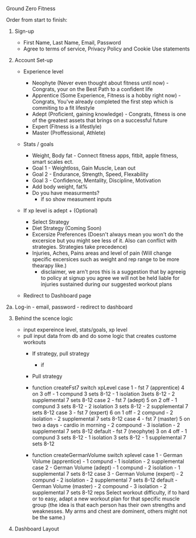 Ground Zero Fitness

Order from start to finish:

1. Sign-up
    - First Name, Last Name, Email, Password
    - Agree to terms of service, Privacy Policy and Cookie Use statements 

2. Account Set-up
    - Experience level
        - Neophyte (Never even thought about fitness until now) - Congrats, your on the Best Path to a confident life
        - Apprentice (Some Experience, Fitness is a hobby right now) - Congrats, You've already completed the first step which is commiting to a fit lifestyle
        - Adept (Proficient, gaining knowledge) - Congrats, fitness is one of the greatest assets that brings on a successful future 
        - Expert (Fitness is a lifestlyle)
        - Master (Proffessional, Athlete)

    - Stats / goals
        - Weight, Body fat - Connect fitness apps, fitbit, apple fitness, smart scales ect.
        - Goal 1 - Weightloss, Gain Muscle, Lean out
        - Goal 2 - Endurance, Strength, Speed, Flexability
        - Goal 3 - Confidence, Mentality, Discipline, Motivation
        - Add body weight, fat%
        - Do you have measurments? 
            - if so show measument inputs

    - If xp level is adept + (Optional)
        - Select Strategy 
        - Diet Strategy (Coming Soon)
        - Excersize Preferences (Doesn't always mean you won't do the excersice but you might see less of it. Also can conflict with strategies. Strategies take precedence)
        - Injuries, Aches, Pains areas and level of pain (Will change specific excersices such as weight and rep range to be more thearapy like.)
            - disclaimer, we arn't pros this is a suggestion that by agreeig to policy at signup you agree we will not be held liable for injuries sustained during our suggested workout plans
        
    - Redirect to Dashboard page

2a. Log-in 
    - email, password
    - redirect to dashboard

3. Behind the scence logic
    - input expereince level, stats/goals, xp level
    - pull input data from db and do some logic that creates custome workouts
        - If strategy, pull strategy
            - if 






        - Pull strategy
        - function createFst7
            switch xpLevel 
                case 1
                - fst 7 (apprentice) 4 on 3 off
                    - 1 compund 3 sets 8-12
                    - 1 isolation 3sets 8-12
                    - 2 supplemental 7 sets 8-12 
                case 2
                - fst 7 (adept) 5 on 2 off
                    - 1 compund 3 sets 8-12
                    - 2 isolation 3 sets 8-12
                    - 2 supplemental 7 sets 8-12 
                case 3
                - fst 7 (expert) 6 on 1 off
                    - 2 compund
                    - 2 isolation
                    - 2 supplemental 7 sets 8-12 
                case 4
                - fst 7 (master) 5 on two a days
                    - cardio in morning
                    - 2 compound
                    - 3 isolation
                    - 2 supplemental 7 sets 8-12 
                default
                - fst 7 (neophyte) 3 on 4 off 
                    - 1 compund 3 sets 8-12
                    - 1 isolation 3 sets 8-12
                    - 1 supplemental 7 sets 8-12 
        - function createGermanVolume
            switch xplevel
                case 1
                - German Volume (apprentice)
                    - 1 compund
                    - 1 isolation
                    - 2 supplemental 
                case 2
                - German Volume (adept)
                    - 1 compund
                    - 2 isolation
                    - 1 supplemental 7 sets 8-12 
                case 3
                - German Volume (expert)
                    - 2 compund
                    - 2 isolation
                    - 2 supplemental 7 sets 8-12
                default 
                - German Volume (master) 
                    - 2 compound
                    - 3 isolation
                    - 2 supplemental 7 sets 8-12 reps
            Select workout difficulty, if to hard or to easy, adapt a new workout plan for that specific muscle group (the idea is that each person has their own strengths and weaknesses. My arms and chest are dominent, others might not be the same.)



4. Dashboard Layout